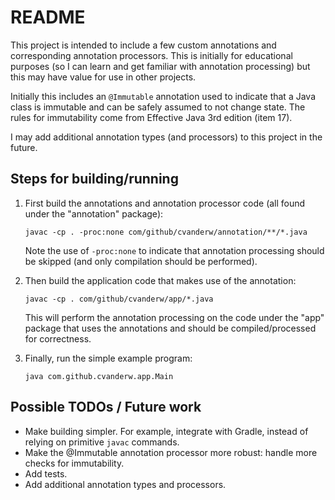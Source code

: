 # README

This project is intended to include a few custom annotations and corresponding annotation processors.
This is initially for educational purposes (so I can learn and get familiar with annotation processing) but this may have value
for use in other projects.

Initially this includes an `@Immutable` annotation used to indicate that a Java class is immutable and can be safely assumed to not change state.
The rules for immutability come from Effective Java 3rd edition (item 17).

I may add additional annotation types (and processors) to this project in the future.


## Steps for building/running

1. First build the annotations and annotation processor code (all found under the "annotation" package):

   ```
   javac -cp . -proc:none com/github/cvanderw/annotation/**/*.java
   ```
   Note the use of `-proc:none` to indicate that annotation processing should be skipped (and only compilation should be performed).

1. Then build the application code that makes use of the annotation:

   ```
   javac -cp . com/github/cvanderw/app/*.java
   ```
   This will perform the annotation processing on the code under the "app" package that uses the annotations and should be compiled/processed for correctness.

1. Finally, run the simple example program:

   ```
   java com.github.cvanderw.app.Main
   ```

## Possible TODOs / Future work

* Make building simpler. For example, integrate with Gradle, instead of relying on primitive `javac` commands.
* Make the @Immutable annotation processor more robust: handle more checks for immutability.
* Add tests.
* Add additional annotation types and processors.

